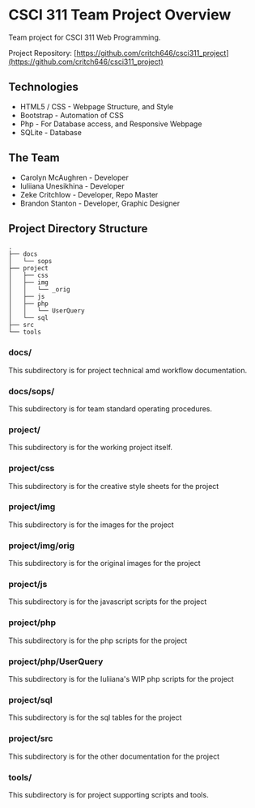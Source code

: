 # CSCI 311 Team Project Overview
Team project for CSCI 311 Web Programming.

Project Repository:
[https://github.com/critch646/csci311_project](https://github.com/critch646/csci311_project)

## Technologies
* HTML5 / CSS 		- Webpage Structure, and Style
* Bootstrap		- Automation of CSS
* Php			- For Database access, and Responsive Webpage
* SQLite 		- Database

## The Team
* Carolyn McAughren - Developer 
* Iuliiana Unesikhina - Developer
* Zeke Critchlow - Developer, Repo Master
* Brandon Stanton - Developer, Graphic Designer

## Project Directory Structure
```
.
├── docs
│   └── sops
├── project
│   ├── css
│   ├── img
│   │   └── _orig
│   ├── js
│   ├── php
│   │   └── UserQuery
│   └── sql
├── src
└── tools
```
### docs/
This subdirectory is for project technical amd workflow documentation.

### docs/sops/
This subdirectory is for team standard operating procedures.

### project/
This subdirectory is for the working project itself.

### project/css
This subdirectory is for the creative style sheets for the project

### project/img
This subdirectory is for the images for the project

### project/img/orig
This subdirectory is for the original images for the project

### project/js
This subdirectory is for the javascript scripts for the project

### project/php
This subdirectory is for the php scripts for the project

### project/php/UserQuery
This subdirectory is for the Iuliiana's WIP php scripts for the project

### project/sql
This subdirectory is for the sql tables for the project

### project/src
This subdirectory is for the other documentation for the project

### tools/
This subdirectory is for project supporting scripts and tools.

